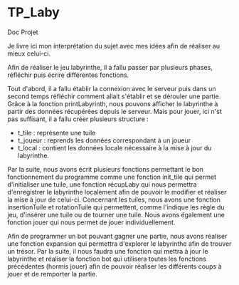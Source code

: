 # TP_Laby

Doc Projet

Je livre ici mon interprétation du sujet avec mes idées afin de réaliser au mieux celui-ci.

Afin de réaliser le jeu labyrinthe, il a fallu passer par plusieurs phases, réfléchir puis écrire différentes fonctions.

Tout d'abord, il a fallu établir la connexion avec le serveur puis dans un second temps réfléchir comment allait s'établir et se dérouler une partie. Grâce à la fonction printLabyrinth, nous pouvons afficher le labyrinthe à partir des données récupérées depuis le serveur. Mais pour jouer,  ici n'st pas suffisant, il a fallu créer plusieurs structure :
- t_tile : représente une tuile 
- t_joueur : reprends les données correspondant à un joueur
- t_local : contient les données locale nécessaire à la mise à jour du labyrinthe.

Par la suite, nous avons écrit plusieurs fonctions permettant le bon fonctionnement du programme comme une fonction init_tile qui permet d'initialiser une tuile, une fonction récupLaby qui nous permettra d'enregistrer le labyrinthe localement afin de pouvoir le modifier et réaliser la mise à jour de celui-ci. Concernant les tuiles, nous avons une fonction insertionTuile et rotationTuile qui permettent, comme l'indique les règle du jeu, d'insérer une tuile ou de tourner une tuile.
Nous avons également une fonction jouer qui nous permet de jouer individuellement. 

Afin de programmer un bot pouvant gagner une partie, nous avons réaliser une fonction expansion qui permettra d'explorer le labyrinthe afin de trouver un trésor. Par la suite, il nous faudra une fonction qui mettra à jour le labyrinthe et réaliser la fonction bot qui utilisera toutes les fonctions précédentes (hormis jouer) afin de pouvoir réaliser les différents coups à jouer et de remporter la partie. 
